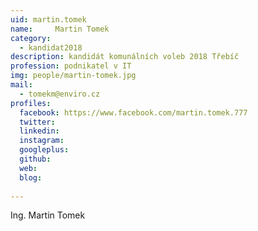 ```yaml
---
uid: martin.tomek
name:     Martin Tomek
category:
  - kandidat2018
description: kandidát komunálních voleb 2018 Třebíč
profession: podnikatel v IT
img: people/martin-tomek.jpg
mail:
  - tomekm@enviro.cz
profiles:
  facebook: https://www.facebook.com/martin.tomek.777
  twitter: 
  linkedin: 
  instagram: 
  googleplus: 
  github: 
  web: 
  blog: 
  
---
```


Ing. Martin Tomek
